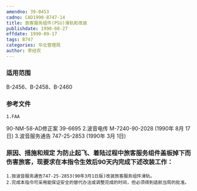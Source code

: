 ```yaml
---
amendno: 39-0453
cadno: CAD1990-B747-14
title: 旅客服务组件(PSU)滑轨和改装
publishdate: 1990-08-27
effdate: 1990-09-17
tags: B747
categories: 华北管理局
author: 李经农
---
```


### 适用范围 
B-2456、B-2458、B-2460

### 参考文件
    1.FAA 
90-NM-58-AD修正案 39-6695
    2.波音电传 M-7240-90-2028 (1990年 8月 17日) 
    3.波音服务通告 747-25-2853 (1990年 3月 1日)


### 原因、措施和规定     为防止起飞、着陆过程中旅客服务组件盖板掉下而伤害旅客，现要求在本指令生效后90天内完成下述改装工作： 
    1.按波音服务通告747-25-2853(90年3月1日版)改装旅客服务组件滑轨。 
    2.完成本指令可采用能保证安全的替代办法或调整完成的时间，但必须得到适航当局的批准。

